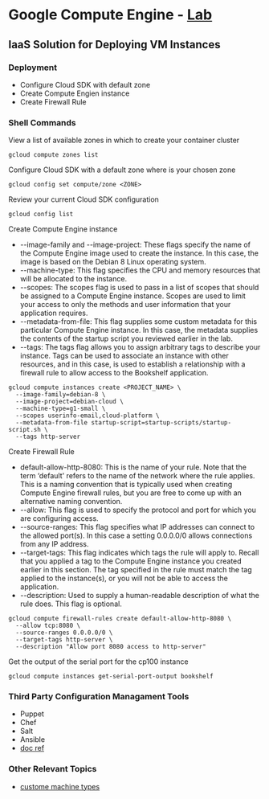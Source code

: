 # Google Compute Engine - [Lab](https://codelabs.developers.google.com/codelabs/cp100-compute-engine/#1)

## IaaS Solution for Deploying VM Instances

### Deployment

* Configure Cloud SDK with default zone
* Create Compute Engien instance
* Create Firewall Rule

### Shell Commands

View a list of available zones in which to create your container cluster

```shell
gcloud compute zones list
```

Configure Cloud SDK with a default zone where <ZONE> is your chosen zone

```shell
gcloud config set compute/zone <ZONE>
```

Review your current Cloud SDK configuration

```shell
gcloud config list
```

Create Compute Engine instance

* --image-family and --image-project: These flags specify the name of the Compute Engine image used to create the instance. In this case, the image is based on the Debian 8 Linux operating system.
* --machine-type: This flag specifies the CPU and memory resources that will be allocated to the instance. 
* --scopes: The scopes flag is used to pass in a list of scopes that should be assigned to a Compute Engine instance. Scopes are used to limit your access to only the methods and user information that your application requires.
* --metadata-from-file: This flag supplies some custom metadata for this particular Compute Engine instance. In this case, the metadata supplies the contents of the startup script you reviewed earlier in the lab.
* --tags: The tags flag allows you to assign arbitrary tags to describe your instance. Tags can be used to associate an instance with other resources, and in this case, is used to establish a relationship with a firewall rule to allow access to the Bookshelf application.

```shell
gcloud compute instances create <PROJECT_NAME> \
  --image-family=debian-8 \
  --image-project=debian-cloud \
  --machine-type=g1-small \
  --scopes userinfo-email,cloud-platform \
  --metadata-from-file startup-script=startup-scripts/startup-script.sh \
  --tags http-server
```

Create Firewall Rule

* default-allow-http-8080: This is the name of your rule. Note that the term ‘default' refers to the name of the network where the rule applies. This is a naming convention that is typically used when creating Compute Engine firewall rules, but you are free to come up with an alternative naming convention.
* --allow: This flag is used to specify the protocol and port for which you are configuring access.
* --source-ranges: This flag specifies what IP addresses can connect to the allowed port(s). In this case a setting 0.0.0.0/0 allows connections from any IP address.
* --target-tags: This flag indicates which tags the rule will apply to. Recall that you applied a tag to the Compute Engine instance you created earlier in this section. The tag specified in the rule must match the tag applied to the instance(s), or you will not be able to access the application.
* --description: Used to supply a human-readable description of what the rule does. This flag is optional.

```shell
gcloud compute firewall-rules create default-allow-http-8080 \
  --allow tcp:8080 \
  --source-ranges 0.0.0.0/0 \
  --target-tags http-server \
  --description "Allow port 8080 access to http-server"
```

Get the output of the serial port for the cp100 instance

```shell
gcloud compute instances get-serial-port-output bookshelf
```

### Third Party Configuration Managament Tools

* Puppet
* Chef
* Salt
* Ansible
* [doc ref](https://cloud.google.com/solutions/google-compute-engine-management-puppet-chef-salt-ansible)

### Other Relevant Topics

* [custome machine types](https://cloud.google.com/compute/docs/instances/creating-instance-with-custom-machine-type)